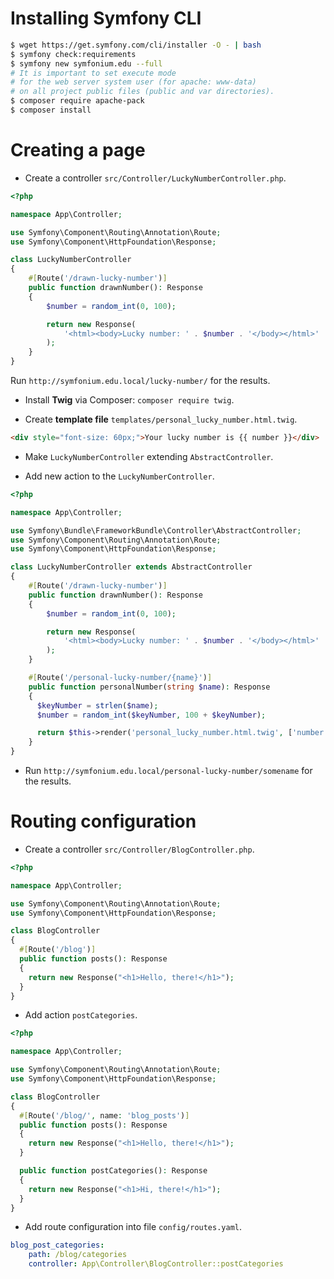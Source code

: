 # Installing Symfony CLI

```bash
$ wget https://get.symfony.com/cli/installer -O - | bash
$ symfony check:requirements
$ symfony new symfonium.edu --full
# It is important to set execute mode
# for the web server system user (for apache: www-data)
# on all project public files (public and var directories).
$ composer require apache-pack
$ composer install
```

# Creating a page

- Create a controller `src/Controller/LuckyNumberController.php`.

```php
<?php

namespace App\Controller;

use Symfony\Component\Routing\Annotation\Route;
use Symfony\Component\HttpFoundation\Response;

class LuckyNumberController
{
    #[Route('/drawn-lucky-number')]
    public function drawnNumber(): Response
    {
        $number = random_int(0, 100);

        return new Response(
            '<html><body>Lucky number: ' . $number . '</body></html>'
        );
    }
}

```

Run `http://symfonium.edu.local/lucky-number/` for the results.

- Install **Twig** via Composer: `composer require twig`.

- Create **template file** `templates/personal_lucky_number.html.twig`.

```html
<div style="font-size: 60px;">Your lucky number is {{ number }}</div>

```

- Make `LuckyNumberController` extending `AbstractController`.

- Add new action to the `LuckyNumberController`.

```php
<?php

namespace App\Controller;

use Symfony\Bundle\FrameworkBundle\Controller\AbstractController;
use Symfony\Component\Routing\Annotation\Route;
use Symfony\Component\HttpFoundation\Response;

class LuckyNumberController extends AbstractController
{
    #[Route('/drawn-lucky-number')]
    public function drawnNumber(): Response
    {
        $number = random_int(0, 100);

        return new Response(
            '<html><body>Lucky number: ' . $number . '</body></html>'
        );
    }

    #[Route('/personal-lucky-number/{name}')]
    public function personalNumber(string $name): Response
    {
      $keyNumber = strlen($name);
      $number = random_int($keyNumber, 100 + $keyNumber);

      return $this->render('personal_lucky_number.html.twig', ['number' => $number]);
    }
}

```

- Run `http://symfonium.edu.local/personal-lucky-number/somename` for the results.

# Routing configuration

- Create a controller `src/Controller/BlogController.php`.

```php
<?php

namespace App\Controller;

use Symfony\Component\Routing\Annotation\Route;
use Symfony\Component\HttpFoundation\Response;

class BlogController
{
  #[Route('/blog')]
  public function posts(): Response
  {
    return new Response("<h1>Hello, there!</h1>");
  }
}

```

- Add action `postCategories`.

```php
<?php

namespace App\Controller;

use Symfony\Component\Routing\Annotation\Route;
use Symfony\Component\HttpFoundation\Response;

class BlogController
{
  #[Route('/blog/', name: 'blog_posts')]
  public function posts(): Response
  {
    return new Response("<h1>Hello, there!</h1>");
  }

  public function postCategories(): Response
  {
    return new Response("<h1>Hi, there!</h1>");
  }
}

```

- Add route configuration into file `config/routes.yaml`.

```yaml
blog_post_categories:
    path: /blog/categories
    controller: App\Controller\BlogController::postCategories

```
